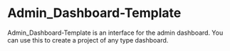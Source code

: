 # Admin_Dashboard-Template
Admin_Dashboard-Template is an interface for the admin dashboard. You can use this to create a project of any type dashboard. 
